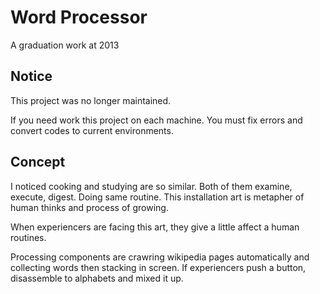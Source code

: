 # Word Processor
A graduation work at 2013

## Notice
This project was no longer maintained.

If you need work this project on each machine. You must fix errors and convert codes to current environments.

## Concept
I noticed cooking and studying are so similar. Both of them examine, execute, digest. Doing same routine.
This installation art is metapher of human thinks and process of growing.

When experiencers are facing this art, they give a little affect a human routines.

Processing components are crawring wikipedia pages automatically and collecting words then stacking in screen.
If experiencers push a button, disassemble to alphabets and mixed it up.

